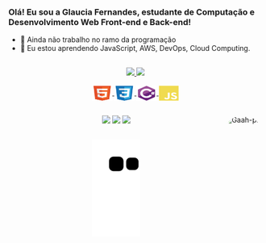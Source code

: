 ### Olá! Eu sou a Glaucia Fernandes, estudante de Computação e Desenvolvimento Web Front-end e Back-end! 

<!--
**gaahta/gaahta** is a ✨ _special_ ✨ repository because its `README.md` (this file) appears on your GitHub profile.

Here are some ideas to get you started: -->
- 🔭 Ainda não trabalho no ramo da programação
- 🌱 Eu estou aprendendo JavaScript, AWS, DevOps, Cloud Computing.

##

<div align="center">
  <a href="https://github.com/gaahta">
  <img height="160em" src="https://github-readme-stats.vercel.app/api?username=gaahta&show_icons=true&theme=aura&include_all_commits=true&count_private=true"/>
  <img height="160em" src="https://github-readme-stats.vercel.app/api/top-langs/?username=gaahta&layout=compact&langs_count=7&theme=aura"/>
    
</div>
  
<div style="display: inline_block" align="center"><br>
  <img align="center" alt="Gaah-HTML" height="30" width="40" src="https://raw.githubusercontent.com/devicons/devicon/master/icons/html5/html5-original.svg">
  <img align="center" alt="Gaah-CSS" height="30" width="40" src="https://raw.githubusercontent.com/devicons/devicon/master/icons/css3/css3-original.svg">
  <img align="center" alt="Gaah-Csharp" height="30" width="40" src="https://raw.githubusercontent.com/devicons/devicon/master/icons/csharp/csharp-original.svg">
  <img align="center" alt="Gaah-Js" height="30" width="40" src="https://raw.githubusercontent.com/devicons/devicon/master/icons/javascript/javascript-plain.svg">

  </div>
  
  ##
  <div align="center"><a href = "mailto:glaucia.fernandez@gmail.com"><img src="https://img.shields.io/badge/-Gmail-%23333?style=for-the-badge&logo=gmail&logoColor=white" target="_blank"></a>
  <a href="https://www.linkedin.com/in/gaahta" target="_blank"><img src="https://img.shields.io/badge/-LinkedIn-%230077B5?style=for-the-badge&logo=linkedin&logoColor=white" target="_blank"></a> 
  <a href="https://instagram.com/gaahta" target="_blank"><img src="https://img.shields.io/badge/-Instagram-%23E4405F?style=for-the-badge&logo=instagram&logoColor=white" target="_blank"></a>
     <img align="right" alt="Gaah-pic" height="150" style="border-radius:50px;" src="https://i.pinimg.com/564x/29/de/f5/29def59ea2e478160c3f86a3a2d68bbd.jpg">
    
  ##
   
  ![Snake animation](https://github.com/gaahta/gaahta/blob/output/github-contribution-grid-snake.svg)
  </div>

  
  <!-- <img align="center" alt="Gaah-Ts" height="30" width="40" src="https://raw.githubusercontent.com/devicons/devicon/master/icons/typescript/typescript-plain.svg">
  <img align="center" alt="Gaah-React" height="30" width="40" src="https://raw.githubusercontent.com/devicons/devicon/master/icons/react/react-original.svg">
  <img align="center" alt="Gaah-Python" height="30" width="40" src="https://raw.githubusercontent.com/devicons/devicon/master/icons/python/python-original.svg">
  <img align="center" alt="Gaah-Csharp" height="30" width="40" src="https://raw.githubusercontent.com/devicons/devicon/master/icons/csharp/csharp-original.svg">
  <img align="right" alt="Gaah-pic" height="150" style="border-radius:50px;" src="VOU COLOCAR O LINK DA IMAGEM AQUI QUANDO EU TIVER ENCONTRADO UMA LEGAL QUE PAREÇA COMIGO">
</div> -->
  
 


<!--
- 🔭 I’m currently working on 
- 🌱 I’m currently learning ...
- 👯 I’m looking to collaborate on ...
- 🤔 I’m looking for help with ...
- 💬 Ask me about ...
- 📫 How to reach me: ...
- 😄 Pronouns: ...
- ⚡ Fun fact: ...
BUY ME A COFFEE
https://www.buymeacoffee.com/gaahta

-->
  
 

